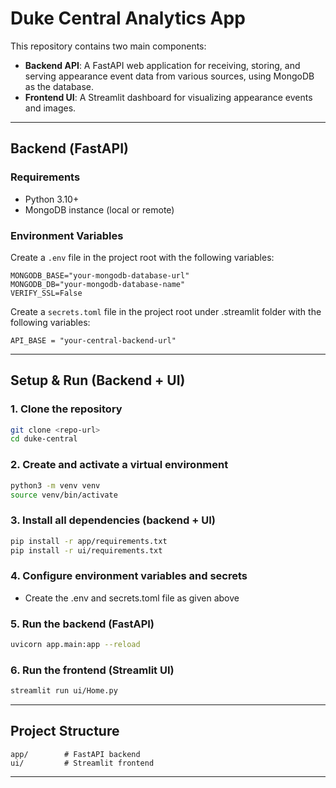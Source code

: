 # Duke Central Analytics App

This repository contains two main components:

- **Backend API**: A FastAPI web application for receiving, storing, and serving appearance event data from various sources, using MongoDB as the database.
- **Frontend UI**: A Streamlit dashboard for visualizing appearance events and images.

---

## Backend (̌FastAPI)

### Requirements
- Python 3.10+
- MongoDB instance (local or remote)

### Environment Variables
Create a `.env` file in the project root with the following variables:

```
MONGODB_BASE="your-mongodb-database-url"
MONGODB_DB="your-mongodb-database-name"
VERIFY_SSL=False
```

Create a `secrets.toml` file in the project root under .streamlit folder with the following variables:

```
API_BASE = "your-central-backend-url"
```

---

## Setup & Run (Backend + UI)

### 1. Clone the repository
```sh
git clone <repo-url>
cd duke-central
```

### 2. Create and activate a virtual environment
```sh
python3 -m venv venv
source venv/bin/activate
```

### 3. Install all dependencies (backend + UI)
```sh
pip install -r app/requirements.txt
pip install -r ui/requirements.txt
```

### 4. Configure environment variables and secrets
- Create the .env and secrets.toml file as given above

### 5. Run the backend (FastAPI)
```sh
uvicorn app.main:app --reload
```

### 6. Run the frontend (Streamlit UI)
```sh
streamlit run ui/Home.py
```

---

## Project Structure

```
app/        # FastAPI backend
ui/         # Streamlit frontend
```

---
